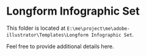 # Longform Infographic Set

This folder is located at `E:\me\project\me\adobe-illustrator\Templates\Longform Infographic Set`.

Feel free to provide additional details here.